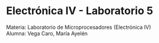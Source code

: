 # Electrónica IV - Laboratorio 5

Materia: Laboratorio de Microprocesadores (Electrónica IV)  
Alumna: Vega Caro, María Ayelén
